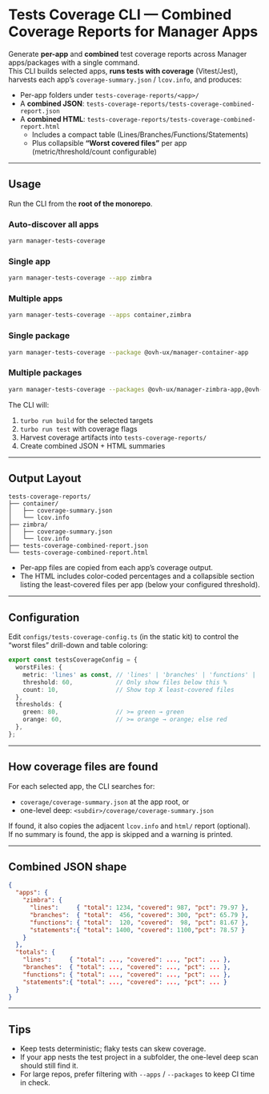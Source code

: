 # Tests Coverage CLI — Combined Coverage Reports for Manager Apps

Generate **per-app** and **combined** test coverage reports across Manager apps/packages with a single command.  
This CLI builds selected apps, **runs tests with coverage** (Vitest/Jest), harvests each app’s
`coverage-summary.json` / `lcov.info`, and produces:

- Per-app folders under `tests-coverage-reports/<app>/`
- A **combined JSON**: `tests-coverage-reports/tests-coverage-combined-report.json`
- A **combined HTML**: `tests-coverage-reports/tests-coverage-combined-report.html`
  - Includes a compact table (Lines/Branches/Functions/Statements)
  - Plus collapsible **“Worst covered files”** per app (metric/threshold/count configurable)

---

## Usage

Run the CLI from the **root of the monorepo**.

### Auto-discover all apps

```bash
yarn manager-tests-coverage
```

### Single app

```bash
yarn manager-tests-coverage --app zimbra
```

### Multiple apps

```bash
yarn manager-tests-coverage --apps container,zimbra
```

### Single package

```bash
yarn manager-tests-coverage --package @ovh-ux/manager-container-app
```

### Multiple packages

```bash
yarn manager-tests-coverage --packages @ovh-ux/manager-zimbra-app,@ovh-ux/manager-pci-workflow-app
```

The CLI will:

1. `turbo run build` for the selected targets
2. `turbo run test` with coverage flags
3. Harvest coverage artifacts into `tests-coverage-reports/`
4. Create combined JSON + HTML summaries

---

## Output Layout

```
tests-coverage-reports/
├── container/
│   ├── coverage-summary.json
│   └── lcov.info
├── zimbra/
│   ├── coverage-summary.json
│   └── lcov.info
├── tests-coverage-combined-report.json
└── tests-coverage-combined-report.html
```

- Per-app files are copied from each app’s coverage output.
- The HTML includes color-coded percentages and a collapsible section listing the least-covered files per app (below your configured threshold).

---

## Configuration

Edit `configs/tests-coverage-config.ts` (in the static kit) to control the
“worst files” drill-down and table coloring:

```ts
export const testsCoverageConfig = {
  worstFiles: {
    metric: 'lines' as const, // 'lines' | 'branches' | 'functions' | 'statements'
    threshold: 60,            // Only show files below this %
    count: 10,                // Show top X least-covered files
  },
  thresholds: {
    green: 80,                // >= green → green
    orange: 60,               // >= orange → orange; else red
  },
};
```

---

## How coverage files are found

For each selected app, the CLI searches for:

- `coverage/coverage-summary.json` at the app root, or
- one-level deep: `<subdir>/coverage/coverage-summary.json`

If found, it also copies the adjacent `lcov.info` and `html/` report (optional).  
If no summary is found, the app is skipped and a warning is printed.

---

## Combined JSON shape

```json
{
  "apps": {
    "zimbra": {
      "lines":     { "total": 1234, "covered": 987, "pct": 79.97 },
      "branches":  { "total":  456, "covered": 300, "pct": 65.79 },
      "functions": { "total":  120, "covered":  98, "pct": 81.67 },
      "statements":{ "total": 1400, "covered": 1100,"pct": 78.57 }
    }
  },
  "totals": {
    "lines":     { "total": ..., "covered": ..., "pct": ... },
    "branches":  { "total": ..., "covered": ..., "pct": ... },
    "functions": { "total": ..., "covered": ..., "pct": ... },
    "statements":{ "total": ..., "covered": ..., "pct": ... }
  }
}
```

---

## Tips

- Keep tests deterministic; flaky tests can skew coverage.
- If your app nests the test project in a subfolder, the one-level deep scan should still find it.
- For large repos, prefer filtering with `--apps` / `--packages` to keep CI time in check.
